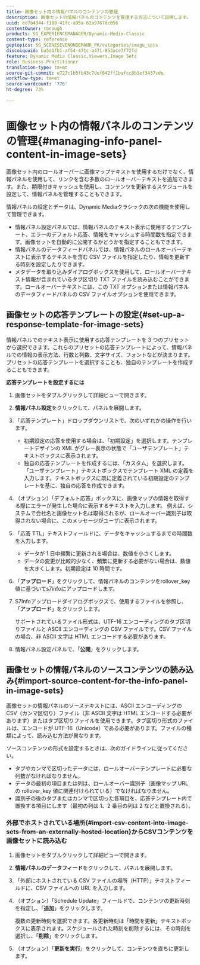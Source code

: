 ```yaml
---
title: 画像セット内の情報パネルのコンテンツの管理
description: 画像セットの情報パネルのコンテンツを管理する方法について説明します。
uuid: ed7b4344-f180-41fc-a95a-62a9767dc056
contentOwner: rbrough
products: SG_EXPERIENCEMANAGER/Dynamic-Media-Classic
content-type: reference
geptopics: SG_SCENESEVENONDEMAND_PK/categories/image_sets
discoiquuid: ba5d1fb1-af54-471c-a471-853ace7f72fd
feature: Dynamic Media Classic,Viewers,Image Sets
role: Business Practitioner
translation-type: tm+mt
source-git-commit: e727c1b5fb43c7def842ff1bafcc8b3ef3437cde
workflow-type: tm+mt
source-wordcount: '776'
ht-degree: 73%

---
```



# 画像セット内の情報パネルのコンテンツの管理{#managing-info-panel-content-in-image-sets}

画像セット内のロールオーバーに画像マップテキストを使用するだけでなく、情報パネルを使用して、リンクを含む多数のロールオーバーテキストを追加できます。また、期限付きキャッシュを使用し、コンテンツを更新するスケジュールを設定して、情報パネルを管理することもできます。

情報パネルの設定とデータは、Dynamic Mediaクラシックの次の機能を使用して管理できます。

* 情報パネル設定パネルでは、情報パネルのテキスト表示に使用するテンプレート、エラーのデフォルト応答、情報をキャッシュする時間数を指定できます。画像セットを自動的に公開するかどうかを指定することもできます。
* 情報パネルのデータフィードパネルでは、情報パネルのロールオーバーテキストに表示するテキストを含む CSV ファイルを指定したり、情報を更新する時刻を設定したりできます。
* メタデータを取り込みダイアログボックスを使用して、ロールオーバーテキスト情報が含まれているタブ区切り TXT ファイルを読み込むことができます。ロールオーバーテキストには、この TXT オプションまたは情報パネルのデータフィードパネルの CSV ファイルオプションを使用できます。

## 画像セットの応答テンプレートの設定{#set-up-a-response-template-for-image-sets}

情報パネルでのテキスト表示に使用する応答テンプレートを 3 つのプリセットから選択できます。これらのプリセットの応答テンプレートによって、情報パネルでの情報の表示方法、行数と列数、文字サイズ、フォントなどが決まります。プリセットの応答テンプレートを選択することも、独自のテンプレートを作成することもできます。

**応答テンプレートを設定するには**

1. 画像セットをダブルクリックして詳細ビューで開きます。
1. **情報パネル設定**&#x200B;をクリックして、パネルを展開します。
1. 「応答テンプレート」ドロップダウンリストで、次のいずれかの操作を行います。

   * 初期設定の応答を使用する場合は、「初期設定」を選択します。テンプレートデザインの XML がグレー表示の状態で「ユーザテンプレート」テキストボックスに表示されます。
   * 独自の応答テンプレートを作成するには、「カスタム」を選択します。「ユーザテンプレート」テキストボックスでテンプレート XML の定義を入力します。テキストボックスに既に定義されている初期設定のテンプレートを基に、独自の応答を作成できます。

1. （オプション）「デフォルト応答」ボックスに、画像マップの情報を取得する際にエラーが発生した場合に表示するテキストを入力します。 例えば、システムで会社名と画像セット名は取得されるが、ロールオーバー識別子は取得されない場合に、このメッセージがユーザに表示されます。
1. 「応答 TTL」テキストフィールドに、データをキャッシュするまでの時間数を入力します。

   * データが 1 日中頻繁に更新される場合は、数値を小さくします。
   * データの変更が比較的少なく、頻繁に更新する必要がない場合は、数値を大きくします。初期設定は 10 時間です。

1. 「**アップロード**」をクリックして、情報パネルのコンテンツをrollover_key値に基づいてs7infoにアップロードします。
1. S7Infoアップロードダイアログボックスで、使用するファイルを参照し、「**アップロード**」をクリックします。

   サポートされているファイル形式は、UTF-16 エンコーディングのタブ区切りファイルと ASCII エンコーディングの CSV ファイルです。CSV ファイルの場合、非 ASCII 文字は HTML エンコードする必要があります。

1. 情報パネル設定パネルで、「**公開**」をクリックします。

## 画像セットの情報パネルのソースコンテンツの読み込み{#import-source-content-for-the-info-panel-in-image-sets}

画像セットの情報パネルのソーステキストには、ASCII エンコーディングの CSV（カンマ区切り）ファイル（非 ASCII 文字は HTML エンコードする必要があります）またはタブ区切りファイルを使用できます。タブ区切り形式のファイルは、エンコードが UTF-16（Unicode）である必要があります。ファイルの種類によって、読み込む方法が異なります。

ソースコンテンツの形式を設定するときは、次のガイドラインに従ってください。

* タブやカンマで区切ったデータには、ロールオーバーテンプレートに必要な列数がなければなりません。
* データの最初の項目または列は、ロールオーバー識別子（画像マップ URL の rollover_key 値に関連付けられている）でなければなりません。
* 識別子の後のタブまたはカンマで区切った各項目を、応答テンプレート内で置換する項目にします（最初の列は $1$、2 番目の列は $2$ などと置換される）。

### 外部でホストされている場所{#import-csv-content-into-image-sets-from-an-externally-hosted-location}からCSVコンテンツを画像セットに読み込む

1. 画像セットをダブルクリックして詳細ビューで開きます。
1. **情報パネルのデータフィード**&#x200B;をクリックして、パネルを展開します。
1. 「外部にホストされている CSV ファイルの場所（HTTP）」テキストフィールドに、CSV ファイルへの URL を入力します。
1. （オプション）「Schedule Update」フィールドで、コンテンツの更新時刻を指定し、「**追加**」をクリックします。

   複数の更新時刻を選択できます。各更新時刻は「時間を更新」テキストボックスに表示されます。スケジュールされた時刻を削除するには、その時刻を選択し、「**削除**」をクリックします。

1. （オプション）「**更新を実行**」をクリックして、コンテンツを直ちに更新します。

